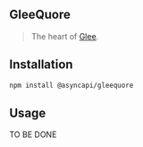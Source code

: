 ## GleeQuore
> The heart of [Glee](https://github.com/asyncapi/glee).


## Installation

```bash
npm install @asyncapi/gleequore
```

## Usage

TO BE DONE
